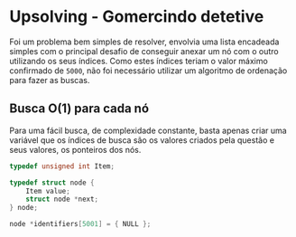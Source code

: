 # Upsolving - Gomercindo detetive

Foi um problema bem simples de resolver, envolvia uma lista encadeada simples com o principal desafio de conseguir anexar um nó com o outro utilizando os seus índices. Como estes índices teriam o valor máximo confirmado de `5000`, não foi necessário utilizar um algoritmo de ordenação para fazer as buscas.

## Busca O(1) para cada nó

Para uma fácil busca, de complexidade constante, basta apenas criar uma variável que os índices de busca são os valores criados pela questão e seus valores, os ponteiros dos nós.

```c
typedef unsigned int Item;

typedef struct node {
    Item value;
    struct node *next;
} node;

node *identifiers[5001] = { NULL };
```
